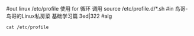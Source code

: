 #out
linux /etc/profile 使用 for 循环 调用 source /etc/profile.d/*.sh
#in
鸟哥-鸟哥的Linux私房菜 基础学习篇 3ed|322
#alg
```
cat /etc/profile
```
